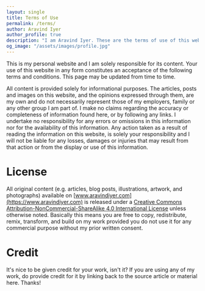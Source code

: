 ```yaml
---
layout: single
title: Terms of Use
permalink: /terms/
author: Aravind Iyer
author_profile: true
description: "I am Aravind Iyer. These are the terms of use of this website."
og_image: "/assets/images/profile.jpg"
---
```

This is my personal website and I am solely responsible for its content. Your use of this website in any form constitutes an acceptance of the following terms and conditions. This page may be updated from time to time.

All content is provided solely for informational purposes. The articles, posts and images on this website, and the opinions expressed through them, are my own and do not necessarily represent those of my employers, family or any other group I am part of. I make no claims regarding the accuracy or completeness of information found here, or by following any links. I undertake no responsibility for any errors or omissions in this information nor for the availability of this information. Any action taken as a result of reading the information on this website, is solely your responsibility and I will not be liable for any losses, damages or injuries that may result from that action or from the display or use of this information.

# License
All original content (e.g. articles, blog posts, illustrations, artwork, and photographs) available on [www.aravindiyer.com](https://www.aravindiyer.com) is released under a [Creative Commons Attribution-NonCommercial-ShareAlike 4.0 International License](http://creativecommons.org/licenses/by-nc-sa/4.0/) unless otherwise noted. Basically this means you are free to copy, redistribute, remix, transform, and build on my work provided you do not use it for any commercial purpose without my prior written consent.

# Credit
It's nice to be given credit for your work, isn't it? If you are using any of my work, do provide credit for it by linking back to the source article or material here. Thanks!
